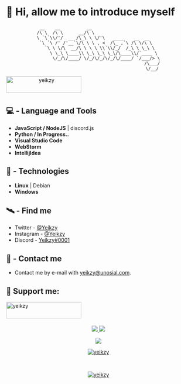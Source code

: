 # 👋 Hi, allow me to introduce myself
<div align="center">

```     
 __    __          __                          
/\ \  /\ \      __/\ \                         
\ `\`\\/'/  __ /\_\ \ \/'\   ____    __  __    
 `\ `\ /' /'__`\/\ \ \ , <  /\_ ,`\ /\ \/\ \   
   `\ \ \/\  __/\ \ \ \ \\`\\/_/  /_\ \ \_\ \  
     \ \_\ \____\\ \_\ \_\ \_\/\____\\/`____ \ 
      \/_/\/____/ \/_/\/_/\/_/\/____/ `/___/> \
                                         /\___/
                                         \/__/
```                                             
<p><a href="https://ko-fi.com/L4L76RYLT"> <img align="left" src="https://i.imgur.com/85I54N3.png" height="45" width="205" alt="yeikzy" /></a></p><br><br><br>
<p align="center">
      
</div>

## 💻 - Language and Tools

- **JavaScript / NodeJS** | discord.js
- **Python / In Progress..**
- **Visual Studio Code**
- **WebStorm**
- **IntellijIdea**

## 🚀 - Technologies

- **Linux** | Debian
- **Windows**

## 🛰️ - Find me

- Twitter - [@Yeikzy](https://twitter.com/yeikzy)
- Instagram - [@Yeikzy](https://www.instagram.com/yeikzy/?igshid=lriiibb7gob6)
- Discord - [Yeikzy#0001](https://discord.gg/ErwAkKhMsR)

## 📡 - Contact me

- Contact me by e-mail with yeikzy@unosial.com.

## 💎 Support me:
<p><a href="https://ko-fi.com/L4L76RYLT"> <img align="left" src="https://i.imgur.com/85I54N3.png" height="45" width="205" alt="yeikzy" /></a></p><br><br><br>
<p align="center">

  <tr>
    <td align="center" style="padding=0;width=50%;">
      <a href="https://github.com/yeikzy">
      <img src="https://github-readme-stats.vercel.app/api/?username=yeikzy&title_color=ec7460&text_color=9f9f9f&show_icons=true&bg_color=00000000&hide_border=true&icon_color=ec7460&hide_title=true&count_private=true&include_all_commits=true&enable_animations=true" />
    </td>
      <td align="center" style="padding=0;width=50%;">
      <a href="https://github.com/yeikzy">
      <img src="https://github-readme-stats-one-bice.vercel.app/api/top-langs/?username=yeikzy&role=OWNER,ORGANIZATION_MEMBER,COLLABORATOR&title_color=ec7460&text_color=9f9f9f&show_icons=true&bg_color=00000000&hide_border=true&icon_color=ec7460&hide_title=true&count_private=true&enable_animations=true" />
    </td>
  </tr>
</p>

<p align="center">
  <tr>
    <td align="center" style="padding=0;width=50%;">
      <a href="https://github.com/yeikzy">
      <img src="https://github-readme-streak-stats.herokuapp.com?user=yeikzy&theme=tokyonight_duo&hide_border=true&ring=ec7460&currStreakLabel=FFFFFF&sideNums=ec7460&dates=979797&sideLabels=FFFFFF&currStreakNum=FFFFFF&border=DD2727&stroke=00000000&background=00000000&fire=FF7600" />
    </td>
  </tr>
</p>

<p align="center"> 
    <a href="https://github.com/Yeikzy">
  <img src="https://github-profile-trophy.vercel.app/?username=Yeikzy&no-bg=true" alt="yeikzy" /> </p>
<br>

<p align="center"> 
    <a href="https://github.com/Yeikzy">
  <img src="https://komarev.com/ghpvc/?username=yeikzy&style=flat-square&color=grey" alt="yeikzy" /> </p>
<br>
